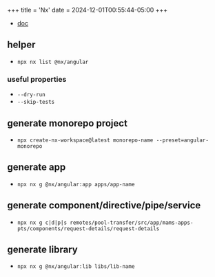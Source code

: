 +++
title = 'Nx'
date = 2024-12-01T00:55:44-05:00
+++

- [doc](https://nx.dev/getting-started/tutorials/angular-monorepo-tutorial)

## helper
- `npx nx list @nx/angular`

### useful properties
- `--dry-run`
- `--skip-tests`

## generate monorepo project
- `npx create-nx-workspace@latest monorepo-name --preset=angular-monorepo`

## generate app
- `npx nx g @nx/angular:app apps/app-name`

## generate component/directive/pipe/service
- `npx nx g c|d|p|s remotes/pool-transfer/src/app/mams-apps-pts/components/request-details/request-details`

## generate library
- `npx nx g @nx/angular:lib libs/lib-name`
